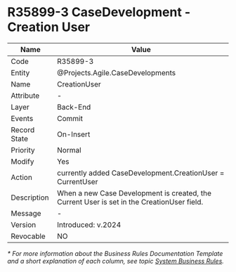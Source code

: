 ﻿---
erp.type: business-rule
erp.entity: Projects.Agile.CaseDevelopments
---

# R35899-3 CaseDevelopment - Creation User
| Name | Value |
| ---- | ----- |
| Code | R35899-3 |
| Entity | @Projects.Agile.CaseDevelopments |
| Name | CreationUser |
| Attribute | - |
| Layer | Back-End |
| Events | Commit |
| Record State | On-Insert |
| Priority | Normal |
| Modify | Yes |
| Action | currently added CaseDevelopment.CreationUser = CurrentUser |
| Description| When a new Case Development is created, the Current User is set in the CreationUser field. |
| Message | - |
| Version | Introduced: v.2024 |
| Revocable | NO |

*\* For more information about the Business Rules Documentation Template and a short explanation of each column, see
topic [System Business Rules](../templates/template-description-system-business-rules.md).*
